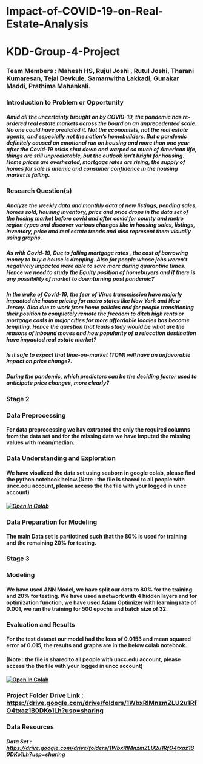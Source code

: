 # Impact-of-COVID-19-on-Real-Estate-Analysis
# KDD-Group-4-Project

### Team Members : Mahesh HS, Rujul Joshi , Rutul Joshi, Tharani Kumaresan, Tejal Devkule, Samanwitha Lakkadi, Gunakar Maddi, Prathima Mahankali.

### Introduction to Problem or Opportunity
##### Amid all the uncertainty brought on by COVID-19, the pandemic has re-ordered real estate markets across the board on an unprecedented scale. No one could have predicted it. Not the economists, not the real estate agents, and especially not the nation’s homebuilders. But a pandemic definitely caused an emotional run on housing and more than one year after the Covid-19 crisis shut down and warped so much of American life, things are still unpredictable, but the outlook isn’t bright for housing. Home prices are overheated, mortgage rates are rising, the supply of homes for sale is anemic and consumer confidence in the housing market is falling.
  

### Research Question(s)
##### Analyze the weekly data and monthly data of new listings, pending sales, homes sold, housing inventory, price and price drops in the data set of the hosing market before covid and after covid for county and metro region types and discover various changes  like in housing sales,  listings, inventory, price and real estate trends and also represent them visually using graphs.
##### As  with Covid-19, Due to falling mortgage rates , the cost of borrowing money to buy a house is dropping. Also for people whose jobs weren’t negatively impacted were able to save more during quarantine times. Hence we need to study the Equity position of homebuyers and if there is any possibility of market to downturning post pandemic?
##### In the wake of Covid-19, the fear of Virus transmission have majorly impacted the house pricing for metro states like New York and New Jersey. Also due to work from home policies and for people transitioning their position to completely remote the freedom to ditch high rents or mortgage costs in major cities for more affordable locales has become tempting. Hence the question that leads study would be what are the reasons of inbound moves and  how popularity of a relocation destination have impacted real estate market?
##### Is it safe to expect that time-on-market (TOM) will have an unfavorable impact on price change?.
##### During the pandemic, which predictors can be the deciding factor used to anticipate price changes, more clearly?

### Stage 2 
### Data Preprocessing
#### For data preprocessing we hav extracted the only the required columns from the data set and for the missing data we have imputed the missing values with mean/median.
### Data Understanding and Exploration
#### We have visulized the data set using seaborn in google colab, please find the python notebook below.(Note : the file is shared to all people with uncc.edu account, please access the the file with your logged in uncc account)  
##### [![Open In Colab](https://colab.research.google.com/assets/colab-badge.svg)](https://colab.research.google.com/drive/18hPXngk_eccdJhUNni-OAqzfSx5f1mdq?usp=sharing)
### Data Preparation for Modeling
#### The main Data set is partiotined such that the 80% is used for training and the remaining 20% for testing.

### Stage 3
### Modeling
#### We have used ANN Model, we have split our data to 80% for the training and 20% for testing. We have used a network with 4 hidden layers and for optimization function, we have used Adam Optimizer with learning rate of 0.001, we ran the training for 500 epochs and batch size of 32.


### Evaluation and Results
#### For the test dataset our model had the loss of 0.0153 and mean squared error of 0.015, the results and graphs are in the below colab notebook.
#### (Note : the file is shared to all people with uncc.edu account, please access the the file with your logged in uncc account)
#### [![Open In Colab](https://colab.research.google.com/assets/colab-badge.svg)](https://colab.research.google.com/drive/1QOYGkaR89PmuEH1akaA670bIhcz6NKI9?usp=sharing)

### Project Folder Drive Link : https://drive.google.com/drive/folders/1WbxRlMnzmZLU2u1RfO4txaz1B0DKo1Lh?usp=sharing


### Data Resources
##### Data Set : https://drive.google.com/drive/folders/1WbxRlMnzmZLU2u1RfO4txaz1B0DKo1Lh?usp=sharing
